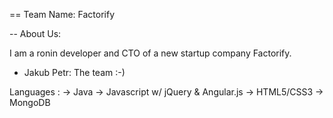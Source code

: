 == Team Name: Factorify

-- About Us:

I am a ronin developer and CTO of a new startup company Factorify.

- Jakub Petr: The team :-)

Languages :
-> Java
-> Javascript w/ jQuery & Angular.js
-> HTML5/CSS3
-> MongoDB
